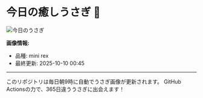 # 今日の癒しうさぎ 🐰

![今日のうさぎ](https://firebasestorage.googleapis.com/v0/b/rabbitdb-9370d.appspot.com/o/rabbits%2F5235e8db?alt=media&token=bf95be9a-eb73-4931-bf93-b7bfb8b8309d)

**画像情報:**
- 品種: mini rex
- 最終更新: 2025-10-10 00:45

---

このリポジトリは毎日朝9時に自動でうさぎ画像が更新されます。
GitHub Actionsの力で、365日違ううさぎに出会えます！
